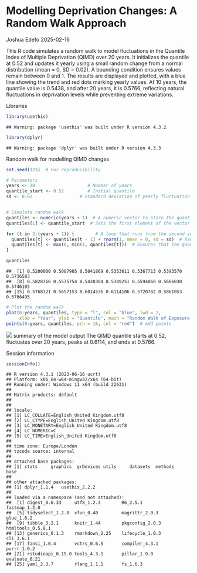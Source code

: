 Modelling Deprivation Changes: A Random Walk Approach
================
Joshua Edefo
2025-02-16

This R code simulates a random walk to model fluctuations in the
Quantile Index of Multiple Deprivation (QIMD) over 20 years. It
initializes the quantile at 0.52 and updates it yearly using a small
random change from a normal distribution (mean = 0, SD = 0.02). A
bounding condition ensures values remain between 0 and 1. The results
are displayed and plotted, with a blue line showing the trend and red
dots marking yearly values. Af 10 years, the quantile value is 0.5438,
and after 20 years, it is 0.5766, reflecting natural fluctuations in
deprivation levels while preventing extreme variations.

Libraries

``` r
library(usethis)
```

    ## Warning: package 'usethis' was built under R version 4.3.2

``` r
library(dplyr)
```

    ## Warning: package 'dplyr' was built under R version 4.3.3

Random walk for modelling QIMD changes

``` r
set.seed(123)  # For reproducibility

# Parameters
years <- 20                    # Number of years
quantile_start <- 0.52         # Initial quantile
sd <- 0.02                  # Standard deviation of yearly fluctuation


# Simulate random walk
quantiles <- numeric(years + 1)  # A numeric vector to store the quantile values for each year. It has years + 1 elements to include the initial value.
quantiles[1] <- quantile_start  # Sets the first element of the vector to the initial quantile value.

for (t in 2:(years + 1)) {        # A loop that runs from the second year to the last year.
  quantiles[t] <- quantiles[t - 1] + rnorm(1, mean = 0, sd = sd)  # Random step i.e., adds a random step to the previous year's quantile.
  quantiles[t] <- max(0, min(1, quantiles[t]))  # Ensures that the quantile values stay within the range [0, 1]
}

quantiles
```

    ##  [1] 0.5200000 0.5087905 0.5041869 0.5353611 0.5367713 0.5393570 0.5736583
    ##  [8] 0.5828766 0.5575754 0.5438384 0.5349251 0.5594068 0.5666030 0.5746185
    ## [15] 0.5768321 0.5657153 0.6014536 0.6114106 0.5720782 0.5861053 0.5766495

``` r
# Plot the random walk
plot(0:years, quantiles, type = "l", col = "blue", lwd = 2, 
     xlab = "Year", ylab = "Quantile", main = "Random Walk of Exposure Quantile")
points(0:years, quantiles, pch = 16, col = "red")  # Add points
```

![](Random-walk_files/figure-gfm/c-1.png)<!-- --> summary of the model
output The QIMD quantile starts at 0.52, fluctuates over 20 years, peaks
at 0.6114, and ends at 0.5766.

Session information

``` r
sessionInfo()
```

    ## R version 4.3.1 (2023-06-16 ucrt)
    ## Platform: x86_64-w64-mingw32/x64 (64-bit)
    ## Running under: Windows 11 x64 (build 22631)
    ## 
    ## Matrix products: default
    ## 
    ## 
    ## locale:
    ## [1] LC_COLLATE=English_United Kingdom.utf8 
    ## [2] LC_CTYPE=English_United Kingdom.utf8   
    ## [3] LC_MONETARY=English_United Kingdom.utf8
    ## [4] LC_NUMERIC=C                           
    ## [5] LC_TIME=English_United Kingdom.utf8    
    ## 
    ## time zone: Europe/London
    ## tzcode source: internal
    ## 
    ## attached base packages:
    ## [1] stats     graphics  grDevices utils     datasets  methods   base     
    ## 
    ## other attached packages:
    ## [1] dplyr_1.1.4   usethis_2.2.2
    ## 
    ## loaded via a namespace (and not attached):
    ##  [1] digest_0.6.33     utf8_1.2.3        R6_2.5.1          fastmap_1.2.0    
    ##  [5] tidyselect_1.2.0  xfun_0.40         magrittr_2.0.3    glue_1.6.2       
    ##  [9] tibble_3.2.1      knitr_1.44        pkgconfig_2.0.3   htmltools_0.5.8.1
    ## [13] generics_0.1.3    rmarkdown_2.25    lifecycle_1.0.3   cli_3.6.1        
    ## [17] fansi_1.0.4       vctrs_0.6.5       compiler_4.3.1    purrr_1.0.2      
    ## [21] rstudioapi_0.15.0 tools_4.3.1       pillar_1.9.0      evaluate_0.21    
    ## [25] yaml_2.3.7        rlang_1.1.1       fs_1.6.3
